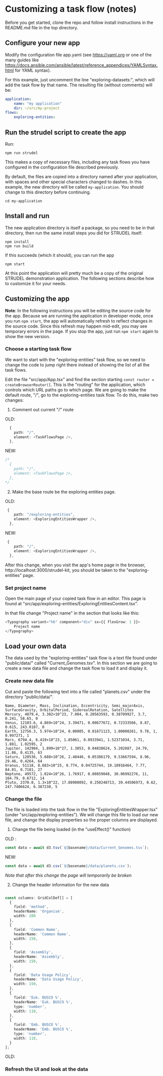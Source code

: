 # Customizing a task flow (notes)

Before you get started, clone the repo and follow install instructions in the README.md file in the top directory.

## Configure your new app

Modify the configuration file app.yaml (see https://yaml.org or one of the many guides like https://docs.ansible.com/ansible/latest/reference_appendices/YAMLSyntax.html for YAML syntax).

For this example, just uncomment the line "exploring-datasets:", which will add the task flow by that name.
The resulting file (without comments) will be:
```yaml
application:
    name: "my application"
    dir: ~/src/my-project
flows:
    exploring-entities:
```

## Run the strudel script to create the app

Run:
```shell
npm run strudel
```

This makes a copy of necessary files, including any task flows you have configured in the configuration file described previously.

By default, the files are copied into a directory named after your application,
with spaces and other special characters changed to dashes.
In this example, the new directory will be called `my-application`.
You should change to this directory before continuing.

```shell
cd my-application
```

## Install and run

The new application directory is itself a package, so you need to be in that directory, then run the same install steps you did for STRUDEL itself:

```shell
npm install
npm run build
```

If this succeeds (which it should), you can run the app
```shell
npm start
```

At this point the application will pretty much be a copy of the original STRUDEL demonstration application.
The following sections describe how to customize it for your needs.

## Customizing the app

**Note**: In the following instructions you will be editing the source code for the app.
Because we are running the application in developer mode, once you run `npm start`, 
the app will automatically refresh to reflect changes in the source code.
Since this refresh may happen mid-edit, you may see temporary errors in the page.
If you stop the app, just run `npm start` again to show the new version.

### Choose a starting task flow

We want to start with the "exploring-entities" task flow, so we need to change the code
to jump right there instead of showing the list of all the task flows.

Edit the file "src/app/App.tsx" and find the section starting `const router = createBrowserRouter([`.
This is the "routing" for the application, which controls which URL paths go to which page.
We are going to make the default route, "/", go to the exploring-entities task flow.
To do this, make two changes:

1. Comment out current "/" route

OLD:
```typescript jsx
  {
    path: "/",
    element: <TaskFlowsPage />,
  },
```
NEW:
```typescript jsx
/*
  {
    path: "/",
    element: <TaskFlowsPage />,
  },
*/
```
2. Make the base route be the exploring entities page.

OLD:
```typescript jsx
 {
    path: "/exploring-entities",
    element: <ExploringEntitiesWrapper />,
  },
```

NEW:
```typescript jsx
 {
    path: "/",
    element: <ExploringEntitiesWrapper />,
  },
```

After this change, when you visit the app's home page in the browser, http://localhost:3000/strudel-kit,
you should be taken to the "exploring-entities" page.

### Set project name

Open the main page  of your copied task flow in an editor.
This page is found at "src/app/exploring-entities/ExploringEntitiesContent.tsx".

In that file change "Project name" in the section that looks like this:
```typescript jsx
<Typography variant="h6" component="div" sx={{ flexGrow: 1 }}>
    Project name
</Typography>
```

## Load your own data

The data used by the "exploring-entities" task flow is a text file found under "public/data/" called "Current_Genomes.tsv".
In this section we are going to create a new data file and change the task flow to load it and display it.

### Create new data file

Cut and paste the following text into a file called "planets.csv" under the directory "public/data/".
```text
Name, Diameter, Mass, Inclination, Eccentricity, Semi_majorAxis, SurfaceGravity, OrbitalPeriod, SiderealRotation, Satellites
Mercury, 4879.4, 3.302×10^23, 7.004, 0.20563593, 0.38709927, 3.7, 0.241, 58.65, 0
Venus, 12103.6, 4.869×10^24, 3.39471, 0.00677672, 0.72333566, 8.87, 0.615, 243.0187, 0
Earth, 12756.3, 5.974×10^24, 0.00005, 0.01671123, 1.00000261, 9.78, 1, 0.997271, 1
Mars, 6794.4, 6.419×10^23, 1.85061, 0.0933941, 1.52371034, 3.71, 1.881, 1.02595, 2
Jupiter, 142984, 1.899×10^27, 1.3053, 0.04838624, 5.202887, 24.79, 11.86, 0.4135, 63
Saturn, 120536, 5.688×10^26, 2.48446, 0.05386179, 9.53667594, 8.96, 29.46, 0.4264, 64
Uranus, 51118, 8.683×10^25, 0.774, 0.04725744, 19.18916464, 7.77, 84.01, 0.7181, 27
Neptune, 49572, 1.024×10^26, 1.76917, 0.00859048, 30.06992276, 11, 164.79, 0.6712, 14
Pluto, 2370.0, 1.3×10^22, 17.08900092, 0.250248713, 39.44506973, 0.62, 247.7406624, 6.387230, 5
```

### Change the file

The file is loaded into the task flow in the file "ExploringEntitiesWrapper.tsx" (under "src/app/exploring-entities").
We will change this file to load our new file, and change the display properties so the proper
columns are displayed.

1. Change the file being loaded (in the "useEffect()" function)

OLD :
```typescript jsx
const data = await d3.tsv(`${basename}/data/Current_Genomes.tsv`);
```

NEW:
```typescript jsx
const data = await d3.csv(`${basename}/data/planets.csv`);
```

*Note that after this change the page will temporarily be broken*

2. Change the header information for the new data
```typescript jsx

const columns: GridColDef[] = [
  { 
    field: 'method', 
    headerName: 'Organism', 
    width: 200 
  },
  {
    field: 'Common Name',
    headerName: 'Common Name',
    width: 150,
  },
  {
    field: 'Assembly',
    headerName: 'Assembly',
    width: 150,
  },
  {
    field: 'Data Usage Policy',
    headerName: 'Data Usage Policy',
    width: 150,
  },
  {
    field: 'Euk. BUSCO %',
    headerName: 'Euk. BUSCO %',
    type: 'number',
    width: 110,
  },
  {
    field: 'Emb. BUSCO %',
    headerName: 'Emb. BUSCO %',
    type: 'number',
    width: 110,
  }
];
```

OLD:
### Refresh the UI and look at the data

